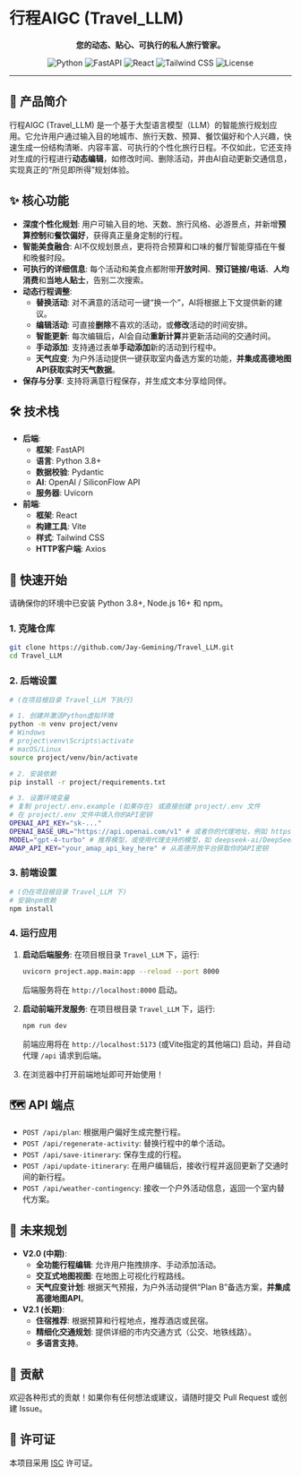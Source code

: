 # 行程AIGC (Travel_LLM)

<p align="center">
  <strong>您的动态、贴心、可执行的私人旅行管家。</strong>
</p>

<p align="center">
  <img src="https://img.shields.io/badge/Python-3.8+-blue.svg" alt="Python">
  <img src="https://img.shields.io/badge/Framework-FastAPI-green.svg" alt="FastAPI">
  <img src="https://img.shields.io/badge/Frontend-React-blue.svg" alt="React">
  <img src="https://img.shields.io/badge/Styling-TailwindCSS-cyan.svg" alt="Tailwind CSS">
  <img src="https://img.shields.io/badge/License-ISC-lightgrey.svg" alt="License">
</p>

---

## 🌟 产品简介

行程AIGC (Travel_LLM) 是一个基于大型语言模型（LLM）的智能旅行规划应用。它允许用户通过输入目的地城市、旅行天数、预算、餐饮偏好和个人兴趣，快速生成一份结构清晰、内容丰富、可执行的个性化旅行日程。不仅如此，它还支持对生成的行程进行**动态编辑**，如修改时间、删除活动，并由AI自动更新交通信息，实现真正的“所见即所得”规划体验。

<!-- 在此插入应用截图 -->
<!-- ![App Screenshot](placeholder.png) -->

## ✨ 核心功能

- **深度个性化规划**: 用户可输入目的地、天数、旅行风格、必游景点，并新增**预算控制**和**餐饮偏好**，获得真正量身定制的行程。
- **智能美食融合**: AI不仅规划景点，更将符合预算和口味的餐厅智能穿插在午餐和晚餐时段。
- **可执行的详细信息**: 每个活动和美食点都附带**开放时间**、**预订链接/电话**、**人均消费**和**当地人贴士**，告别二次搜索。
- **动态行程调整**:
  - **替换活动**: 对不满意的活动可一键“换一个”，AI将根据上下文提供新的建议。
  - **编辑活动**: 可直接**删除**不喜欢的活动，或**修改**活动的时间安排。
  - **智能更新**: 每次编辑后，AI会自动**重新计算**并更新活动间的交通时间。
  - **手动添加**: 支持通过表单**手动添加**新的活动到行程中。
  - **天气应变**: 为户外活动提供一键获取室内备选方案的功能，**并集成高德地图API获取实时天气数据**。
- **保存与分享**: 支持将满意行程保存，并生成文本分享给同伴。

## 🛠️ 技术栈

- **后端**:
  - **框架**: FastAPI
  - **语言**: Python 3.8+
  - **数据校验**: Pydantic
  - **AI**: OpenAI / SiliconFlow API
  - **服务器**: Uvicorn
- **前端**:
  - **框架**: React
  - **构建工具**: Vite
  - **样式**: Tailwind CSS
  - **HTTP客户端**: Axios

## 🚀 快速开始

请确保你的环境中已安装 Python 3.8+, Node.js 16+ 和 npm。

### 1. 克隆仓库

```bash
git clone https://github.com/Jay-Gemining/Travel_LLM.git
cd Travel_LLM
```

### 2. 后端设置

```bash
# (在项目根目录 Travel_LLM 下执行)

# 1. 创建并激活Python虚拟环境
python -m venv project/venv
# Windows
# project\venv\Scripts\activate
# macOS/Linux
source project/venv/bin/activate

# 2. 安装依赖
pip install -r project/requirements.txt

# 3. 设置环境变量
# 复制 project/.env.example (如果存在) 或直接创建 project/.env 文件
# 在 project/.env 文件中填入你的API密钥
OPENAI_API_KEY="sk-..."
OPENAI_BASE_URL="https://api.openai.com/v1" # 或者你的代理地址，例如 https://api.siliconflow.cn/v1
MODEL="gpt-4-turbo" # 推荐模型，或使用代理支持的模型，如 deepseek-ai/DeepSeek-R1
AMAP_API_KEY="your_amap_api_key_here" # 从高德开放平台获取你的API密钥
```

### 3. 前端设置

```bash
# (仍在项目根目录 Travel_LLM 下)
# 安装npm依赖
npm install
```

### 4. 运行应用

1.  **启动后端服务**:
    在项目根目录 `Travel_LLM` 下，运行:
    ```bash
    uvicorn project.app.main:app --reload --port 8000
    ```
    后端服务将在 `http://localhost:8000` 启动。

2.  **启动前端开发服务**:
    在项目根目录 `Travel_LLM` 下，运行:
    ```bash
    npm run dev
    ```
    前端应用将在 `http://localhost:5173` (或Vite指定的其他端口) 启动，并自动代理 `/api` 请求到后端。

3.  在浏览器中打开前端地址即可开始使用！

## 🗺️ API 端点

- `POST /api/plan`: 根据用户偏好生成完整行程。
- `POST /api/regenerate-activity`: 替换行程中的单个活动。
- `POST /api/save-itinerary`: 保存生成的行程。
- `POST /api/update-itinerary`: 在用户编辑后，接收行程并返回更新了交通时间的新行程。
- `POST /api/weather-contingency`: 接收一个户外活动信息，返回一个室内替代方案。

## 🔮 未来规划

- **V2.0 (中期)**:
  - **全功能行程编辑**: 允许用户拖拽排序、手动添加活动。
  - **交互式地图视图**: 在地图上可视化行程路线。
  - **天气应变计划**: 根据天气预报，为户外活动提供“Plan B”备选方案，**并集成高德地图API**。
- **V2.1 (长期)**:
  - **住宿推荐**: 根据预算和行程地点，推荐酒店或民宿。
  - **精细化交通规划**: 提供详细的市内交通方式（公交、地铁线路）。
  - **多语言支持**。

## 🤝 贡献

欢迎各种形式的贡献！如果你有任何想法或建议，请随时提交 Pull Request 或创建 Issue。

## 📄 许可证

本项目采用 [ISC](https://opensource.org/licenses/ISC) 许可证。
